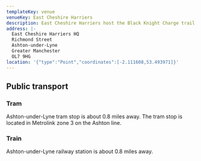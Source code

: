 ```yaml
---
templateKey: venue
venueKey: East Cheshire Harriers
description: East Cheshire Harriers host the Black Knight Charge trail race
address: |-
  East Cheshire Harriers HQ
  Richmond Street
  Ashton-under-Lyne
  Greater Manchester
  OL7 9HG
location: '{"type":"Point","coordinates":[-2.111608,53.493971]}'
---
```

## Public transport

### Tram

Ashton-under-Lyne tram stop is about 0.8 miles away. The tram stop
is located in Metrolink zone 3 on the Ashton line.

### Train

Ashton-under-Lyne railway station is about 0.8 miles away.

